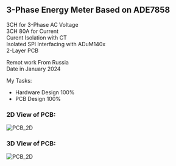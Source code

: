 ## 3-Phase Energy Meter Based on ADE7858

3CH for 3-Phase AC Voltage  
3CH 80A for Current  
Curent Isolation with CT  
Isolated SPI Interfacing with ADuM140x  
2-Layer PCB  

Remot work From Russia  
Date in January 2024  

My Tasks:  
- Hardware Design 100%  
- PCB Design 100%  

### 2D View of PCB:
![PCB_2D](https://s32.picofile.com/file/8477565334/v1_11_PCB_2D.png)

### 3D View of PCB:
![PCB_2D](https://s32.picofile.com/file/8477565342/v1_11_PCB_3D.png)

